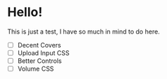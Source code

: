 # Hello!

This is just a test, I have so much in mind to do here.

- [ ] Decent Covers
- [ ] Upload Input CSS
- [ ] Better Controls
- [ ] Volume CSS
